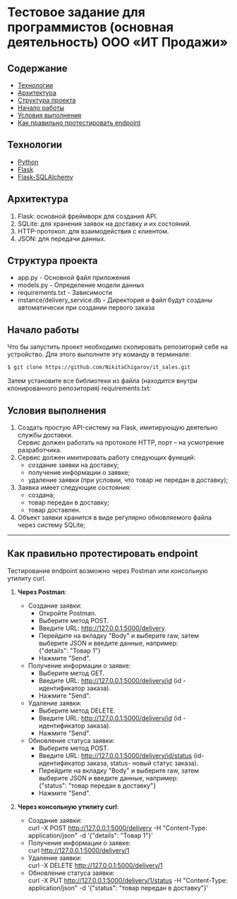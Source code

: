 # Тестовое задание для программистов (основная деятельность) ООО «ИТ Продажи»

## Содержание
- [Технологии](#технологии)
- [Архитектура](#архитектура)
- [Структура проекта](#Структура-проекта)
- [Начало работы](#начало-работы)
- [Условия выполнения](#условия-выполнения)
- [Как правильно протестировать endpoint](#как-правильно-протестировать-endpoint)

## Технологии
- [Python](https://www.python.org/)
- [Flask](https://pypi.org/project/Flask/)
- [Flask-SQLAlchemy](https://pypi.org/project/Flask-SQLAlchemy/)

## Архитектура

1. Flask: основной фреймворк для создания API.
2. SQLite: для хранения заявок на доставку и их состояний.
3. HTTP-протокол: для взаимодействия с клиентом.
4. JSON: для передачи данных.

## Структура проекта

- app.py - Основной файл приложения
- models.py - Определение модели данных
- requirements.txt - Зависимости
- instance/delivery_service.db - Директория и файл будут созданы автоматически при создании первого заказа


## Начало работы
Что бы запустить проект необходимо скопировать репозиторий себе на устройство.
Для этого выполните эту команду в терминале:

```sh
$ git clone https://github.com/NikitaChigarov/it_sales.git
```

Затем установите все библиотеки из файла (находится внутри клонированного репозитория) requirements.txt:

## Условия выполнения
1) Создать простую API-систему на Flask, имитирующую деятельно службы доставки.\
Сервис должен работать на протоколе HTTP, порт – на усмотрение разработчика.
2) Сервис должен имитировать работу следующих функций:
   - создание заявки на доставку;
   - получение информации о заявке;
   - удаление заявки (при условии, что товар не передан в доставку);
3) Заявка имеет следующие состояния:
   - создана;
   - товар передан в доставку;
   - товар доставлен.
4) Объект заявки хранится в виде регулярно обновляемого файла через систему SQLite;
___

## Как правильно протестировать endpoint
Тестирование endpoint возможно через Postman или консольную утилиту curl.
1. **Через Postman**:
   - Создание заявки:
     - Откройте Postman.
     - Выберите метод POST.
     - Введите URL: http://127.0.0.1:5000/delivery.
     - Перейдите на вкладку "Body" и выберите raw, затем выберите JSON и введите данные, например:\
     {"details": "Товар 1"}
     - Нажмите "Send".
   - Получение информации о заявке:
     - Выберите метод GET.
     - Введите URL: http://127.0.0.1:5000/delivery/id (id - идентификатор заказа).
     - Нажмите "Send".
   - Удаление заявки:
     - Выберите метод DELETE.
     - Введите URL: http://127.0.0.1:5000/delivery/id (id - идентификатор заказа).
     - Нажмите "Send".
   - Обновление статуса заявки:
     - Выберите метод POST.
     - Введите URL: http://127.0.0.1:5000/delivery/id/status (id- идентификатор заказа, status- новый статус заказа).
     - Перейдите на вкладку "Body" и выберите raw, затем выберите JSON и введите данные, например:\
    {"status": "товар передан в доставку"}
     - Нажмите "Send".


2. **Через консольную утилиту curl**:
   - Создание заявки:\
    curl -X POST http://127.0.0.1:5000/delivery -H "Content-Type: application/json" -d '{"details": "Товар 1"}'
   - Получение информации о заявке:\
   curl http://127.0.0.1:5000/delivery/1
   - Удаление заявки:\
   curl -X DELETE http://127.0.0.1:5000/delivery/1
   - Обновление статуса заявки:\
   curl -X PUT http://127.0.0.1:5000/delivery/1/status -H "Content-Type: application/json" -d '{"status": "товар передан в доставку"}'
